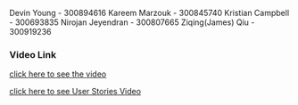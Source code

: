 Devin Young - 300894616
Kareem Marzouk - 300845740
Kristian Campbell - 300693835
Nirojan Jeyendran - 300807665
Ziqing(James) Qiu - 300919236



### Video Link


[click here to see the video](https://drive.google.com/drive/folders/137pc6v1kjZq0oG6qbcYCyTrYluH2U1mx?usp=sharing)

[click here to see User Stories Video](https://drive.google.com/open?id=1BUs_244gaxlBxdcCrkYitnyaZeZ5WdVW)

